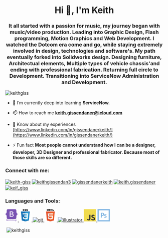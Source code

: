 <h1 align="center">Hi 👋, I'm Keith</h1>
<h3 align="center">It all started with a passion for music, my journey began with music/video production. Leading into Graphic Design, Flash programming, Motion Graphics and Web Development. I watched the Dotcom era come and go, while staying extremely involved in design, technologies and software's. My path eventually forked into Solidworks design. Designing furniture, Architectual elements, Multiple types of vehicle chassis'and ending with professional fabrication. Returning full circle to Development. Transitioning into ServiceNow Administration and Development.</h3>

<p align="left"> <img src="https://komarev.com/ghpvc/?username=keithgiss&label=Profile%20views&color=0e75b6&style=flat" alt="keithgiss" /> </p>

- 🌱 I’m currently deep into learning **ServiceNow.**

- 📫 How to reach me **keith.gissendaner@icloud.com**

- 📄 Know about my experiences [https://www.linkedin.com/in/gissendanerkeith/](https://www.linkedin.com/in/gissendanerkeith/)

- ⚡ Fun fact **Most people cannot understand how I can be a designer, developer, 3D Designer and professional fabricator. Because most of those skills are so different.**

<h3 align="left">Connect with me:</h3>
<p align="left">
<a href="https://codepen.io/keith-giss" target="blank"><img align="center" src="https://raw.githubusercontent.com/rahuldkjain/github-profile-readme-generator/master/src/images/icons/Social/codepen.svg" alt="keith-giss" height="30" width="40" /></a>
<a href="https://twitter.com/keithgissendan3" target="blank"><img align="center" src="https://raw.githubusercontent.com/rahuldkjain/github-profile-readme-generator/master/src/images/icons/Social/twitter.svg" alt="keithgissendan3" height="30" width="40" /></a>
<a href="https://linkedin.com/in/gissendanerkeith" target="blank"><img align="center" src="https://raw.githubusercontent.com/rahuldkjain/github-profile-readme-generator/master/src/images/icons/Social/linked-in-alt.svg" alt="gissendanerkeith" height="30" width="40" /></a>
<a href="https://fb.com/keith.gissendaner" target="blank"><img align="center" src="https://raw.githubusercontent.com/rahuldkjain/github-profile-readme-generator/master/src/images/icons/Social/facebook.svg" alt="keith.gissendaner" height="30" width="40" /></a>
<a href="https://instagram.com/keif_giss" target="blank"><img align="center" src="https://raw.githubusercontent.com/rahuldkjain/github-profile-readme-generator/master/src/images/icons/Social/instagram.svg" alt="keif_giss" height="30" width="40" /></a>
</p>

<h3 align="left">Languages and Tools:</h3>
<p align="left"><a href="https://getbootstrap.com" target="_blank"> <img src="https://raw.githubusercontent.com/devicons/devicon/master/icons/bootstrap/bootstrap-plain-wordmark.svg" alt="bootstrap" width="40" height="40"/> </a> <a href="https://www.w3schools.com/css/" target="_blank"> <img src="https://raw.githubusercontent.com/devicons/devicon/master/icons/css3/css3-original-wordmark.svg" alt="css3" width="40" height="40"/> </a> <a href="https://git-scm.com/" target="_blank"> <img src="https://www.vectorlogo.zone/logos/git-scm/git-scm-icon.svg" alt="git" width="40" height="40"/> </a> <a href="https://www.w3.org/html/" target="_blank"> <img src="https://raw.githubusercontent.com/devicons/devicon/master/icons/html5/html5-original-wordmark.svg" alt="html5" width="40" height="40"/> </a> <a href="https://www.adobe.com/in/products/illustrator.html" target="_blank"> <img src="https://www.vectorlogo.zone/logos/adobe_illustrator/adobe_illustrator-icon.svg" alt="illustrator" width="40" height="40"/> </a> <a href="https://developer.mozilla.org/en-US/docs/Web/JavaScript" target="_blank"> <img src="https://raw.githubusercontent.com/devicons/devicon/master/icons/javascript/javascript-original.svg" alt="javascript" width="40" height="40"/> </a> <a href="https://www.photoshop.com/en" target="_blank"> <img src="https://raw.githubusercontent.com/devicons/devicon/master/icons/photoshop/photoshop-line.svg" alt="photoshop" width="40" height="40"/> </a> </p>


<p>&nbsp;<img align="center" src="https://github-readme-stats.vercel.app/api?username=keithgiss&show_icons=true&locale=en" alt="keithgiss" /></p>

